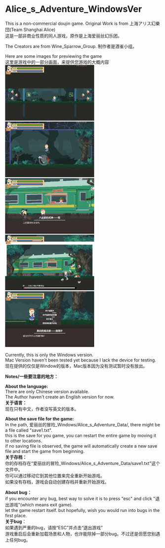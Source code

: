 # Alice_s_Adventure_WindowsVer
This is a non-commercial doujin game. Original Work is from 上海アリス幻樂団(Team Shanghai Alice)<br>
这是一部非商业性质的同人游戏，原作是上海爱丽丝幻乐团。<br>

The Creators are from Wine_Sparrow_Group.
制作者是酒雀小组。

Here are some images for previewing the game<br>
这里是游戏中的一部分画面，来提供您游戏的大概内容<br>
<img src="https://github.com/Yupeng-2001/Alice_s_Adventure_WindowsVer/blob/main/preview_graphs/3.png" width="288" height="180" />
<img src="https://github.com/Yupeng-2001/Alice_s_Adventure_WindowsVer/blob/main/preview_graphs/4.png" width="288" height="180" />
<img src="https://github.com/Yupeng-2001/Alice_s_Adventure_WindowsVer/blob/main/preview_graphs/1.png" width="288" height="180" />
<img src="https://github.com/Yupeng-2001/Alice_s_Adventure_WindowsVer/blob/main/preview_graphs/2.png" width="288" height="180" />
<img src="https://github.com/Yupeng-2001/Alice_s_Adventure_WindowsVer/blob/main/preview_graphs/5.png" width="288" height="180" />

Currently, this is only the Windows version.<br>
Mac Version haven't been tested yet because I lack the device for testing.<br>
现在提供的仅仅是Window的版本，Mac版本因为没有测试暂时没有放出。<br>

<b>Notes/一些要注意的地方：</b><br>

<b>About the language:</b><br>
There are only Chinese version available.<br>
The Author haven't create an English version for now.<br>
<b>关于语言：</b><br>
现在只有中文，作者没写英文的版本。<br>

<b>About the save file for the game:</b><br>
In the path, 爱丽丝的冒险_Windows/Alice_s_Adventure_Data/, there might be a file called "save1.txt".<br>
this is the save for you game, you can restart the entire game by moving it to other locations.<br>
if no saving file is observed, the game will automatically create a new save file and start the game from beginning.<br>
<b>关于存档：</b><br>
你的存档存在“爱丽丝的冒险_Windows/Alice_s_Adventure_Data/save1.txt"这个文件中。<br>
你可以通过移动它到其他位置来完全重新开始游戏。<br>
如果没有存档，游戏会自动创建存档并重新开始游戏。<br>

<b>About bug：</b><br>
if you encounter any bug, best way to solve it is to press "esc" and click "退出游戏"(which means exit game).<br>
let the game restart itself. but hopefully, wish you would run into bugs in the first place.<br>
<b>关于bug</b>：<br>
如果遇到严重的bug，请按“ESC”并点击“退出游戏”<br>
游戏重启后会重新加载场景和人物，也许能除掉一部分bug。不过还是但愿您别遇上任何bug。<br>
